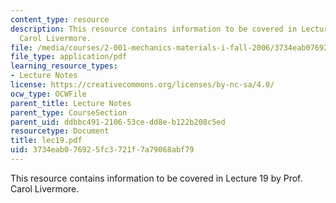 ```yaml
---
content_type: resource
description: This resource contains information to be covered in Lecture 19 by Prof.
  Carol Livermore.
file: /media/courses/2-001-mechanics-materials-i-fall-2006/3734eab076925fc3721f7a79068abf79_lec19.pdf
file_type: application/pdf
learning_resource_types:
- Lecture Notes
license: https://creativecommons.org/licenses/by-nc-sa/4.0/
ocw_type: OCWFile
parent_title: Lecture Notes
parent_type: CourseSection
parent_uid: ddbbc491-2106-53ce-dd8e-b122b208c5ed
resourcetype: Document
title: lec19.pdf
uid: 3734eab0-7692-5fc3-721f-7a79068abf79
---
```

This resource contains information to be covered in Lecture 19 by Prof. Carol Livermore.